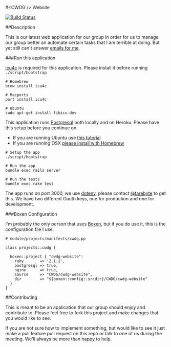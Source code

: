 #&lt;CWDG /&gt; Website

[![Build Status](https://travis-ci.org/CWDG/cwdg-website.svg)](https://travis-ci.org/CWDG/cwdg-website)

##Description

This is our latest web application for our group in
order for us to manage our group better an automate
certain tasks that I am terrible at doing.
But yet still can't answer [emails for me](mailto:cwdgosu@gmail.com).

###Run this application

[icu4c](http://icu-project.org/apiref/icu4c/) is required for this application.
Please install it before running `./script/bootstrap`
```
# Homebrew
brew install icu4c

# Macports
port install icu4c

# Ubuntu
sudo apt-get install libicu-dev
```

This application runs [Postgresql](http://www.postgresql.org) both locally and on Heroku.
Please have this setup before you continue on.

* If you are running Ubuntu use [this tutorial](https://www.digitalocean.com/community/tutorials/how-to-install-and-use-postgresql-on-ubuntu-14-04)
* If you are running OSX [please install with Homebrew](http://www.moncefbelyamani.com/how-to-install-postgresql-on-a-mac-with-homebrew-and-lunchy/)

```
# Setup the app
./script/bootstrap

# Run the app
bundle exec rails server

# Run the tests
bundle exec rake test
```

The app runs on port 3000, we use [dotenv](http://github.com/bkeepers/dotenv), please contact [@tarebyte](http://github.com/tarebyte)
to get this. We have two different Oauth keys, one for production and one for development.

###Boxen Configuration

I'm probably the only person that uses [Boxen](http://boxen.github.com),
but if you do use it, this is the configuration file I use.

```puppet
# module/projects/manifests/cwdg.pp

class projects::cwdg {

  boxen::project { "cwdg-website":
    ruby       => '2.1.1',
    postgresql => true,
    nginx      => true,
    source     => "CWDG/cwdg-website",
    dir        => "${boxen::config::srcdir}/CWDG/cwdg-website"
  }
}
```

##Contributing

This is meant to be an application that our group should enjoy and contribute to.
Please feel free to fork this project and make changes that you would like to see.

If you are not sure how to implement something, but would like to see it just make a pull feature pull
request on this repo or talk to one of us during the meeting. We'll always be more than happy to help.

